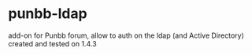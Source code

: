 punbb-ldap
==========

add-on for Punbb forum, allow to auth on the ldap (and Active Directory)
created and tested on 1.4.3
